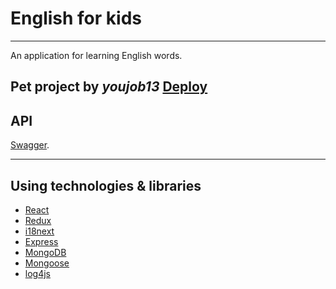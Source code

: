 # English for kids

---
An application for learning English words.

Pet project by ***youjob13***
[Deploy](https://peaceful-liskov-e456f5.netlify.app/#/React/)
---
## API
[Swagger](https://efk-serrver.herokuapp.com/api-docs/).
***
## Using technologies & libraries
+ [React](https://reactjs.org/)
+ [Redux](https://redux.js.org/)
+ [i18next](https://www.i18next.com/)
+ [Express](https://expressjs.com/)
+ [MongoDB](https://www.mongodb.com/)
+ [Mongoose](https://mongoosejs.com/)
+ [log4js](https://github.com/log4js-node/log4js-node)
